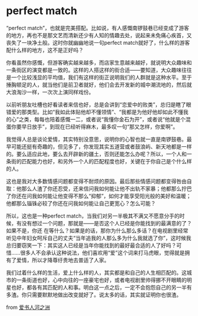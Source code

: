 # perfect match
“perfect match”，也就是完美搭配。比如说，有人感慨南锣鼓巷已经变成了游客的地方，再也不是那文艺而清新还少有人知的情趣去处，说起来未免痛心疾首，又丧失了一块净土般。这时你就幽幽地说一句perfect match就好了，什么样的游客配什么样的地方，这不是正好吗？

你看虽然你感慨，但游客确实越来越多，而店家生意越来越好，就说明大众趣味和一条街区的演变都是一致的。这样的人搭这样的街合适——要知道，大众趣味往往是一个比较浅显的平均值，我们有这样的街正说明我们的人群就是这种水平。至于捶胸顿足的人，就当他们是前卫者就好，他们会去开发新的城中潮流地的，然后就大浪淘沙一样，一次次上演同样戏份。

以前听朋友吐槽也好看读者来信也好，总是会讲到“恋爱中的败类”，总归是瞎了眼错爱的那类型。比如“我如此体贴他却不懂领情”、“我都是为他好他却如此不懂我的心”之类，每每也陪着感慨一二，或者说“我懂你金石为开”，或者说“他就是个混蛋你要早日放手”，到现在已经听得麻木，最多叹一句“那又怎样，你爱啊”。

我觉得人总是谈论爱情，其实特别没意思，说明你的心智也就一直是南锣鼓巷。最早可能还挺有奇趣的，但见多了，你发现其实五道营或者鼓浪屿、新天地都是一样的。要么适应此地，要么去开辟新的疆土，否则还能怎么办呢？所以，一个人和一条街的匹配能力也好，和另外一个人的匹配程度也好，关键在于你自己是个什么样的人。

这也是我对大多数情感问题都变得不耐烦的原因。最后那些情感问题都变得咎由自取：他那么人渣了你还忍受，还来信问我如何能让他不出轨不家暴；他都那么拧巴了你还在问我如何能让他变得不那么“抑郁”，如何才能享受阳光般的美好和温暖；他都那么锱铢必较了你还在问我如何能让自己更宽心？怎么可能？

所以，这也是一种perfect match，当我们对另一半极其不满又不愿意分手的时候，有没有想过一个问题，那就是——是否这个人已经是你能找到的最满意的了？如果不是，你还 在等什么？如果是的话，那你为什么那么多话？在电视剧里经常听见中年妇女呵斥自己的丈夫“当年追我的人那么多为什么我就选了你”，这时候我总归要窃笑一下：其实这人已经是当年你能找到的最好最合适的人了好吗？可惜……很多人不会承认这种说法，他们喜欢用“爱”这个词来打马虎眼，觉得就是拥有了爱情，所以才降尊纡贵地去普适了人家。

我们过着什么样的生活，爱上什么样的人，其实都是和自己的人生相匹配的。这城市的一条街道也好，心中向往的一座豪宅也好，或者电视剧里帅得挪不开眼睛的明星也好，都各有其匹配的人和事。明白这一点之后，一定不会抱怨自己的另一半有多渣。你只需要默默地做出改变就好了。说太多的话，其实就证明你也很渣。

from [爱书人河之洲](http://m.blog.sina.com.cn/u/1517794243)

